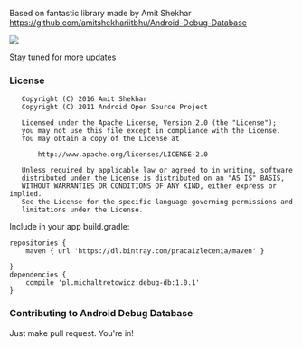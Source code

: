 Based on fantastic library made by Amit Shekhar  https://github.com/amitshekhariitbhu/Android-Debug-Database

<img src=https://raw.githubusercontent.com/amitshekhariitbhu/Android-Debug-Database/master/assets/image.png >

Stay tuned for more updates

### License
```
   Copyright (C) 2016 Amit Shekhar
   Copyright (C) 2011 Android Open Source Project

   Licensed under the Apache License, Version 2.0 (the "License");
   you may not use this file except in compliance with the License.
   You may obtain a copy of the License at

       http://www.apache.org/licenses/LICENSE-2.0

   Unless required by applicable law or agreed to in writing, software
   distributed under the License is distributed on an "AS IS" BASIS,
   WITHOUT WARRANTIES OR CONDITIONS OF ANY KIND, either express or implied.
   See the License for the specific language governing permissions and
   limitations under the License.
```

Include in your app build.gradle:
```
repositories {
    maven { url 'https://dl.bintray.com/pracaizlecenia/maven' }

}
dependencies {
    compile 'pl.michaltretowicz:debug-db:1.0.1'
}
```

### Contributing to Android Debug Database
Just make pull request. You're in!
